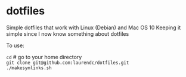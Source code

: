 # dotfiles
Simple dotfiles that work with Linux (Debian) and Mac OS 10
Keeping it simple since I now know something about dotfiles

To use:

`cd` # go to your home directory  
`git clone git@github.com:laurendc/dotfiles.git`  
`./makesymlinks.sh`

